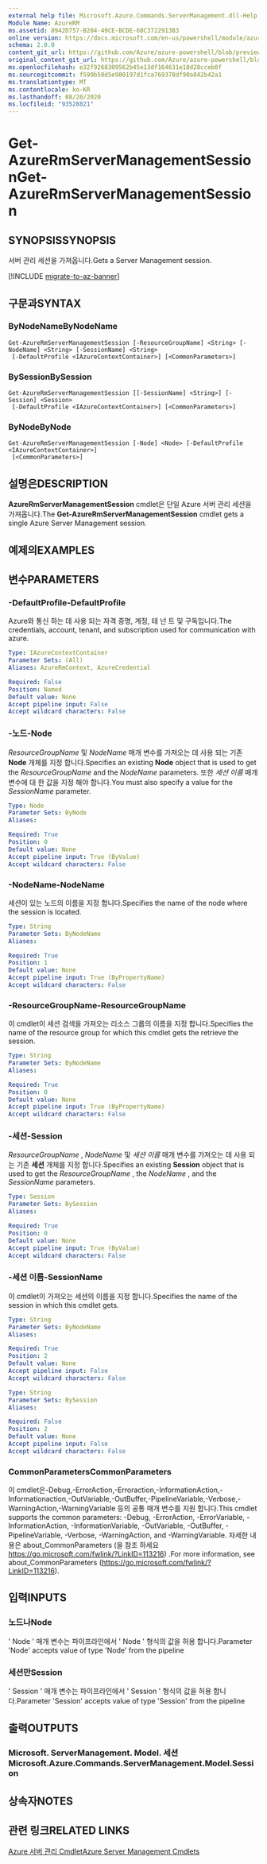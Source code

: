 ```yaml
---
external help file: Microsoft.Azure.Commands.ServerManagement.dll-Help.xml
Module Name: AzureRM
ms.assetid: 8942D757-B204-49CE-BCDE-68C3722913B3
online version: https://docs.microsoft.com/en-us/powershell/module/azurerm.servermanagement/get-azurermservermanagementsession
schema: 2.0.0
content_git_url: https://github.com/Azure/azure-powershell/blob/preview/src/ResourceManager/ServerManagement/Commands.ServerManagement/help/Get-AzureRmServerManagementSession.md
original_content_git_url: https://github.com/Azure/azure-powershell/blob/preview/src/ResourceManager/ServerManagement/Commands.ServerManagement/help/Get-AzureRmServerManagementSession.md
ms.openlocfilehash: e32f9268309562b45e13df164631e18d28cceb0f
ms.sourcegitcommit: f599b50d5e980197d1fca769378df90a842b42a1
ms.translationtype: MT
ms.contentlocale: ko-KR
ms.lasthandoff: 08/20/2020
ms.locfileid: "93528821"
---
```

# <span data-ttu-id="1e6a7-101">Get-AzureRmServerManagementSession</span><span class="sxs-lookup"><span data-stu-id="1e6a7-101">Get-AzureRmServerManagementSession</span></span>

## <span data-ttu-id="1e6a7-102">SYNOPSIS</span><span class="sxs-lookup"><span data-stu-id="1e6a7-102">SYNOPSIS</span></span>
<span data-ttu-id="1e6a7-103">서버 관리 세션을 가져옵니다.</span><span class="sxs-lookup"><span data-stu-id="1e6a7-103">Gets a Server Management session.</span></span>

[!INCLUDE [migrate-to-az-banner](../../includes/migrate-to-az-banner.md)]

## <span data-ttu-id="1e6a7-104">구문과</span><span class="sxs-lookup"><span data-stu-id="1e6a7-104">SYNTAX</span></span>

### <span data-ttu-id="1e6a7-105">ByNodeName</span><span class="sxs-lookup"><span data-stu-id="1e6a7-105">ByNodeName</span></span>
```
Get-AzureRmServerManagementSession [-ResourceGroupName] <String> [-NodeName] <String> [-SessionName] <String>
 [-DefaultProfile <IAzureContextContainer>] [<CommonParameters>]
```

### <span data-ttu-id="1e6a7-106">BySession</span><span class="sxs-lookup"><span data-stu-id="1e6a7-106">BySession</span></span>
```
Get-AzureRmServerManagementSession [[-SessionName] <String>] [-Session] <Session>
 [-DefaultProfile <IAzureContextContainer>] [<CommonParameters>]
```

### <span data-ttu-id="1e6a7-107">ByNode</span><span class="sxs-lookup"><span data-stu-id="1e6a7-107">ByNode</span></span>
```
Get-AzureRmServerManagementSession [-Node] <Node> [-DefaultProfile <IAzureContextContainer>]
 [<CommonParameters>]
```

## <span data-ttu-id="1e6a7-108">설명은</span><span class="sxs-lookup"><span data-stu-id="1e6a7-108">DESCRIPTION</span></span>
<span data-ttu-id="1e6a7-109">**AzureRmServerManagementSession** cmdlet은 단일 Azure 서버 관리 세션을 가져옵니다.</span><span class="sxs-lookup"><span data-stu-id="1e6a7-109">The **Get-AzureRmServerManagementSession** cmdlet gets a single Azure Server Management session.</span></span>

## <span data-ttu-id="1e6a7-110">예제의</span><span class="sxs-lookup"><span data-stu-id="1e6a7-110">EXAMPLES</span></span>

## <span data-ttu-id="1e6a7-111">변수</span><span class="sxs-lookup"><span data-stu-id="1e6a7-111">PARAMETERS</span></span>

### <span data-ttu-id="1e6a7-112">-DefaultProfile</span><span class="sxs-lookup"><span data-stu-id="1e6a7-112">-DefaultProfile</span></span>
<span data-ttu-id="1e6a7-113">Azure와 통신 하는 데 사용 되는 자격 증명, 계정, 테 넌 트 및 구독입니다.</span><span class="sxs-lookup"><span data-stu-id="1e6a7-113">The credentials, account, tenant, and subscription used for communication with azure.</span></span>

```yaml
Type: IAzureContextContainer
Parameter Sets: (All)
Aliases: AzureRmContext, AzureCredential

Required: False
Position: Named
Default value: None
Accept pipeline input: False
Accept wildcard characters: False
```

### <span data-ttu-id="1e6a7-114">-노드</span><span class="sxs-lookup"><span data-stu-id="1e6a7-114">-Node</span></span>
<span data-ttu-id="1e6a7-115">*ResourceGroupName* 및 *NodeName* 매개 변수를 가져오는 데 사용 되는 기존 **Node** 개체를 지정 합니다.</span><span class="sxs-lookup"><span data-stu-id="1e6a7-115">Specifies an existing **Node** object that is used to get the *ResourceGroupName* and the *NodeName* parameters.</span></span>
<span data-ttu-id="1e6a7-116">또한 *세션 이름* 매개 변수에 대 한 값을 지정 해야 합니다.</span><span class="sxs-lookup"><span data-stu-id="1e6a7-116">You must also specify a value for the *SessionName* parameter.</span></span>

```yaml
Type: Node
Parameter Sets: ByNode
Aliases: 

Required: True
Position: 0
Default value: None
Accept pipeline input: True (ByValue)
Accept wildcard characters: False
```

### <span data-ttu-id="1e6a7-117">-NodeName</span><span class="sxs-lookup"><span data-stu-id="1e6a7-117">-NodeName</span></span>
<span data-ttu-id="1e6a7-118">세션이 있는 노드의 이름을 지정 합니다.</span><span class="sxs-lookup"><span data-stu-id="1e6a7-118">Specifies the name of the node where the session is located.</span></span>

```yaml
Type: String
Parameter Sets: ByNodeName
Aliases: 

Required: True
Position: 1
Default value: None
Accept pipeline input: True (ByPropertyName)
Accept wildcard characters: False
```

### <span data-ttu-id="1e6a7-119">-ResourceGroupName</span><span class="sxs-lookup"><span data-stu-id="1e6a7-119">-ResourceGroupName</span></span>
<span data-ttu-id="1e6a7-120">이 cmdlet이 세션 검색을 가져오는 리소스 그룹의 이름을 지정 합니다.</span><span class="sxs-lookup"><span data-stu-id="1e6a7-120">Specifies the name of the resource group for which this cmdlet gets the retrieve the session.</span></span>

```yaml
Type: String
Parameter Sets: ByNodeName
Aliases: 

Required: True
Position: 0
Default value: None
Accept pipeline input: True (ByPropertyName)
Accept wildcard characters: False
```

### <span data-ttu-id="1e6a7-121">-세션</span><span class="sxs-lookup"><span data-stu-id="1e6a7-121">-Session</span></span>
<span data-ttu-id="1e6a7-122">*ResourceGroupName* , *NodeName* 및 *세션 이름* 매개 변수를 가져오는 데 사용 되는 기존 **세션** 개체를 지정 합니다.</span><span class="sxs-lookup"><span data-stu-id="1e6a7-122">Specifies an existing **Session** object that is used to get the *ResourceGroupName* , the *NodeName* , and the *SessionName* parameters.</span></span>

```yaml
Type: Session
Parameter Sets: BySession
Aliases: 

Required: True
Position: 0
Default value: None
Accept pipeline input: True (ByValue)
Accept wildcard characters: False
```

### <span data-ttu-id="1e6a7-123">-세션 이름</span><span class="sxs-lookup"><span data-stu-id="1e6a7-123">-SessionName</span></span>
<span data-ttu-id="1e6a7-124">이 cmdlet이 가져오는 세션의 이름을 지정 합니다.</span><span class="sxs-lookup"><span data-stu-id="1e6a7-124">Specifies the name of the session in which this cmdlet gets.</span></span>

```yaml
Type: String
Parameter Sets: ByNodeName
Aliases: 

Required: True
Position: 2
Default value: None
Accept pipeline input: False
Accept wildcard characters: False
```

```yaml
Type: String
Parameter Sets: BySession
Aliases: 

Required: False
Position: 2
Default value: None
Accept pipeline input: False
Accept wildcard characters: False
```

### <span data-ttu-id="1e6a7-125">CommonParameters</span><span class="sxs-lookup"><span data-stu-id="1e6a7-125">CommonParameters</span></span>
<span data-ttu-id="1e6a7-126">이 cmdlet은-Debug,-ErrorAction,-Erroraction,-InformationAction,-Informationaction,-OutVariable,-OutBuffer,-PipelineVariable,-Verbose,-WarningAction,-WarningVariable 등의 공통 매개 변수를 지원 합니다.</span><span class="sxs-lookup"><span data-stu-id="1e6a7-126">This cmdlet supports the common parameters: -Debug, -ErrorAction, -ErrorVariable, -InformationAction, -InformationVariable, -OutVariable, -OutBuffer, -PipelineVariable, -Verbose, -WarningAction, and -WarningVariable.</span></span> <span data-ttu-id="1e6a7-127">자세한 내용은 about_CommonParameters (을 참조 하세요 https://go.microsoft.com/fwlink/?LinkID=113216) .</span><span class="sxs-lookup"><span data-stu-id="1e6a7-127">For more information, see about_CommonParameters (https://go.microsoft.com/fwlink/?LinkID=113216).</span></span>

## <span data-ttu-id="1e6a7-128">입력</span><span class="sxs-lookup"><span data-stu-id="1e6a7-128">INPUTS</span></span>

### <span data-ttu-id="1e6a7-129">노드나</span><span class="sxs-lookup"><span data-stu-id="1e6a7-129">Node</span></span>
<span data-ttu-id="1e6a7-130">' Node ' 매개 변수는 파이프라인에서 ' Node ' 형식의 값을 허용 합니다.</span><span class="sxs-lookup"><span data-stu-id="1e6a7-130">Parameter 'Node' accepts value of type 'Node' from the pipeline</span></span>

### <span data-ttu-id="1e6a7-131">세션만</span><span class="sxs-lookup"><span data-stu-id="1e6a7-131">Session</span></span>
<span data-ttu-id="1e6a7-132">' Session ' 매개 변수는 파이프라인에서 ' Session ' 형식의 값을 허용 합니다.</span><span class="sxs-lookup"><span data-stu-id="1e6a7-132">Parameter 'Session' accepts value of type 'Session' from the pipeline</span></span>

## <span data-ttu-id="1e6a7-133">출력</span><span class="sxs-lookup"><span data-stu-id="1e6a7-133">OUTPUTS</span></span>

### <span data-ttu-id="1e6a7-134">Microsoft. ServerManagement. Model. 세션</span><span class="sxs-lookup"><span data-stu-id="1e6a7-134">Microsoft.Azure.Commands.ServerManagement.Model.Session</span></span>

## <span data-ttu-id="1e6a7-135">상속자</span><span class="sxs-lookup"><span data-stu-id="1e6a7-135">NOTES</span></span>

## <span data-ttu-id="1e6a7-136">관련 링크</span><span class="sxs-lookup"><span data-stu-id="1e6a7-136">RELATED LINKS</span></span>

[<span data-ttu-id="1e6a7-137">Azure 서버 관리 Cmdlet</span><span class="sxs-lookup"><span data-stu-id="1e6a7-137">Azure Server Management Cmdlets</span></span>](./AzureRM.ServerManagement.md)


